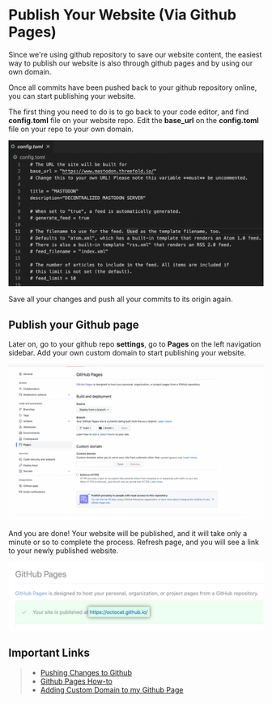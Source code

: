# Publish Your Website (Via Github Pages)

Since we're using github repository to save our website content, the easiest way to publish our website is also through github pages and by using our own domain.

Once all commits have been pushed back to your github repository online, you can start publishing your website.

The first thing you need to do is to go back to your code editor, and find **config.toml** file on your website repo. 
Edit the **base_url** on the **config.toml** file on your repo to your own domain.

![](./img/config.png)

Save all your changes and push all your commits to its origin again.

## Publish your Github page

Later on, go to your github repo **settings**, go to **Pages** on the left navigation sidebar. Add your own custom domain to start publishing your website.

![](./img/gitpages.png)


And you are done! Your website will be published, and it will take only a minute or so to complete the process. Refresh page, and you will see a link to your newly published website.

![](./img/done.png)

## Important Links
> - [Pushing Changes to Github](https://docs.github.com/en/desktop/contributing-and-collaborating-using-github-desktop/making-changes-in-a-branch/pushing-changes-to-github)
> - [Github Pages How-to](https://docs.github.com/en/pages)
> - [Adding Custom Domain to my Github Page](https://docs.github.com/en/pages/configuring-a-custom-domain-for-your-github-pages-site/about-custom-domains-and-github-pages)
